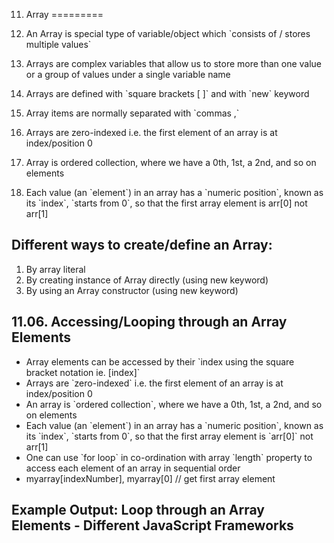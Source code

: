 11. Array
=========

1.  An Array is special type of variable/object which \`consists of / stores multiple values\`
2.  Arrays are complex variables that allow us to store more than one value or a group of values under a single variable name
3.  Arrays are defined with \`square brackets \[ \]\` and with \`new\` keyword
4.  Array items are normally separated with \`commas ,\`
5.  Arrays are zero-indexed i.e. the first element of an array is at index/position 0
6.  Array is ordered collection, where we have a 0th, 1st, a 2nd, and so on elements
7.  Each value (an \`element\`) in an array has a \`numeric position\`, known as its \`index\`, \`starts from 0\`, so that the first array element is arr\[0\] not arr\[1\]

Different ways to create/define an Array:
-----------------------------------------

1.  By array literal
2.  By creating instance of Array directly (using new keyword)
3.  By using an Array constructor (using new keyword)

11.06. Accessing/Looping through an Array Elements
--------------------------------------------------

-   Array elements can be accessed by their \`index using the square bracket notation ie. \[index\]\`
-   Arrays are \`zero-indexed\` i.e. the first element of an array is at index/position 0
-   An array is \`ordered collection\`, where we have a 0th, 1st, a 2nd, and so on elements
-   Each value (an \`element\`) in an array has a \`numeric position\`, known as its \`index\`, \`starts from 0\`, so that the first array element is \`arr\[0\]\` not arr\[1\]
-   One can use \`for loop\` in co-ordination with array \`length\` property to access each element of an array in sequential order
-   myarray\[indexNumber\], myarray\[0\] // get first array element

Example Output: Loop through an Array Elements - Different JavaScript Frameworks
--------------------------------------------------------------------------------
